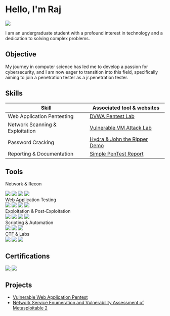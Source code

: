 # Hello, I'm Raj
<a href="https://www.linkedin.com/in/raj-chhayani-82567035b"><img src="https://img.shields.io/badge/-LinkedIn-0072b1?&style=for-the-badge&logo=linkedin&logoColor=white" /></a>



I am an undergraduate student with a profound interest in technology and a dedication to solving complex problems.

## Objective

My journey in computer science has led me to develop a passion for cybersecurity, and I am now eager to transition into this field, specifically aiming to join a penetration tester as a jr.penetration tester.

## Skills


| Skill                           | Associated tool & websites        |
| ------------------------------- | --------------------------------- |
| Web Application Pentesting      | [DVWA Pentest Lab](#)             |
| Network Scanning & Exploitation | [Vulnerable VM Attack Lab](#)     |
| Password Cracking               | [Hydra & John the Ripper Demo](#) |
| Reporting & Documentation       | [Simple PenTest Report](#)        |



## Tools
Network & Recon
<div> <img src="https://img.shields.io/badge/-Nmap-004170?&style=for-the-badge&logo=gnu-bash&logoColor=white" /> <img src="https://img.shields.io/badge/-Wireshark-1679A7?&style=for-the-badge&logo=Wireshark&logoColor=white" /> <img src="https://img.shields.io/badge/-Gobuster-FF6F00?&style=for-the-badge&logo=Linux&logoColor=white" /> <img src="https://img.shields.io/badge/-Enum4linux-555555?&style=for-the-badge&logo=Linux&logoColor=white" /> </div>
Web Application Testing
<div> <img src="https://img.shields.io/badge/-Burp_Suite-FF6633?&style=for-the-badge&logo=Burp-Suite&logoColor=white" /> <img src="https://img.shields.io/badge/-OWASP_ZAP-00549E?&style=for-the-badge&logo=OWASP&logoColor=white" /> <img src="https://img.shields.io/badge/-Nikto-8A2BE2?&style=for-the-badge&logo=Linux&logoColor=white" /> <img src="https://img.shields.io/badge/-SQLmap-2E8B57?&style=for-the-badge&logo=Python&logoColor=white" /> </div>
Exploitation & Post-Exploitation
<div> <img src="https://img.shields.io/badge/-Metasploit-000000?&style=for-the-badge&logo=Metasploit&logoColor=white" /> <img src="https://img.shields.io/badge/-Mimikatz-FF0000?&style=for-the-badge&logo=Windows&logoColor=white" /> <img src="https://img.shields.io/badge/-Netcat-013220?&style=for-the-badge&logo=Linux&logoColor=white" /> <img src="https://img.shields.io/badge/-John_the_Ripper-333333?&style=for-the-badge&logo=Linux&logoColor=white" /> </div>
Scripting & Automation
<div> <img src="https://img.shields.io/badge/-Python-3776AB?&style=for-the-badge&logo=Python&logoColor=white" /> <img src="https://img.shields.io/badge/-Bash-4EAA25?&style=for-the-badge&logo=GNU-Bash&logoColor=white" /> <img src="https://img.shields.io/badge/-PowerShell-5391FE?&style=for-the-badge&logo=PowerShell&logoColor=white" /> </div>
CTF & Labs
<div> <img src="https://img.shields.io/badge/-TryHackMe-212C42?&style=for-the-badge&logo=TryHackMe&logoColor=white" /> <img src="https://img.shields.io/badge/-HackTheBox-9FEF00?&style=for-the-badge&logo=Hack-The-Box&logoColor=black" /> <img src="https://img.shields.io/badge/-OverTheWire-FF4500?&style=for-the-badge&logo=Linux&logoColor=white" /> </div>



## Certifications

<div>

<a href="https://drive.google.com/file/d/1CkLBDffOLgmdMuAYTh76Cqb-qLeN_BHr/view?usp=drive_link" target="_blank">
  <img src="https://img.shields.io/badge/-Cyber_Gyan-000000?&style=for-the-badge&logo=Hack-The-Box&logoColor=white" />
</a>

<a href="https://drive.google.com/file/d/1CmDfh5Pt-zoSnfK7OoRpy3Q8ZvnZRO6h/view?usp=drive_link" target="_blank">
  <img src="https://img.shields.io/badge/-Deloitte_Cyber-0A66C2?&style=for-the-badge&logo=Dell&logoColor=white" />
</a>



</div>

## Projects
- <a href=https://github.com/Rajchhayani/Vulnerable-Web-Application-Pentest>Vulnerable Web Application Pentest</a>
- <a href=https://github.com/Rajchhayani/Network-Service-Enumeration-and-Vulnerability-Assessment-of-Metasploitable-2/edit/main/README.md>Network Service Enumeration and Vulnerability Assessment of Metasploitable 2

</a>
